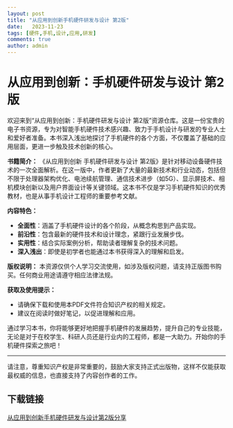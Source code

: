 ```yaml
---
layout: post
title: "从应用到创新手机硬件研发与设计 第2版"
date:   2023-11-23
tags: [硬件,手机,设计,应用,研发]
comments: true
author: admin
---
```

# 从应用到创新：手机硬件研发与设计 第2版

欢迎来到“从应用到创新：手机硬件研发与设计 第2版”资源仓库。这是一份宝贵的电子书资源，专为对智能手机硬件技术感兴趣、致力于手机设计与研发的专业人士和爱好者准备。本书深入浅出地探讨了手机硬件的各个方面，不仅覆盖了基础的应用层面，更进一步触及技术创新的核心。

**书籍简介：**
《从应用到创新 手机硬件研发与设计 第2版》是针对移动设备硬件技术的一次全面解析。在这一版中，作者更新了大量的最新技术和行业动态，包括但不限于处理器架构优化、电池续航管理、通信技术进步（如5G）、显示屏技术、相机模块创新以及用户界面设计等关键领域。这本书不仅是学习手机硬件知识的优秀教材，也是从事手机设计工程师的重要参考文献。

**内容特色：**
- **全面性**：涵盖了手机硬件设计的各个阶段，从概念构思到产品实现。
- **前沿性**：包含最新的硬件技术和设计理念，紧跟行业发展步伐。
- **实用性**：结合实际案例分析，帮助读者理解复杂的技术问题。
- **深入浅出**：即使是初学者也能通过本书获得深入的理解和启发。

**版权说明：**
本资源仅供个人学习交流使用，如涉及版权问题，请支持正版图书购买。任何商业用途请遵守相应法律法规。

**获取及使用提示：**
- 请确保下载和使用本PDF文件符合知识产权的相关规定。
- 建议在阅读时做好笔记，以促进理解和应用。

通过学习本书，你将能够更好地把握手机硬件的发展趋势，提升自己的专业技能，无论是对于在校学生、科研人员还是行业内的工程师，都是一大助力。开始你的手机硬件探索之旅吧！

---

请注意，尊重知识产权是非常重要的，鼓励大家支持正式出版物，这样不仅能获取最权威的信息，也直接支持了内容创作者的工作。

## 下载链接

[从应用到创新手机硬件研发与设计第2版分享](https://pan.quark.cn/s/e6264976f971)